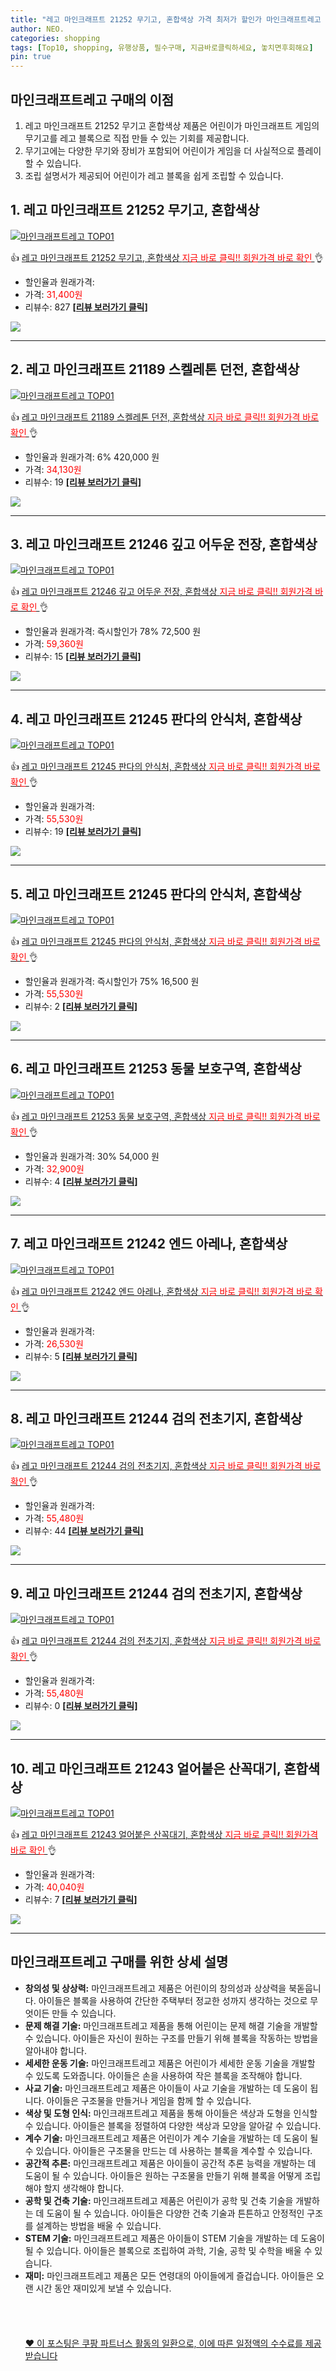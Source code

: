```yaml
---
title: "레고 마인크래프트 21252 무기고, 혼합색상 가격 최저가 할인가 마인크래프트레고 최저가 추천 제품 비교"
author: NEO.
categories: shopping
tags: [Top10, shopping, 유행상품, 필수구매, 지금바로클릭하세요, 놓치면후회해요]
pin: true
---
```

## 마인크래프트레고 구매의 이점
1. 레고 마인크래프트 21252 무기고 혼합색상 제품은 어린이가 마인크래프트 게임의 무기고를 레고 블록으로 직접 만들 수 있는 기회를 제공합니다.
2. 무기고에는 다양한 무기와 장비가 포함되어 어린이가 게임을 더 사실적으로 플레이할 수 있습니다.
3. 조립 설명서가 제공되어 어린이가 레고 블록을 쉽게 조립할 수 있습니다.

   

## 1. 레고 마인크래프트 21252 무기고, 혼합색상

[![마인크래프트레고 TOP01](https://thumbnail6.coupangcdn.com/thumbnails/remote/490x490ex/image/retail/images/2023/12/19/15/8/de37dca9-0809-4aa6-8d37-69d367a743bb.png)](https://link.coupang.com/re/AFFSDP?lptag=AF3617701&subid=GithubCoopas&pageKey=7786366425&traceid=V0-153&itemId=21055348801&vendorItemId=88117770153)


👍 [레고 마인크래프트 21252 무기고, 혼합색상 <font color=red> 지금 바로 클릭!! 회원가격 바로 확인 </font> ](https://link.coupang.com/re/AFFSDP?lptag=AF3617701&subid=GithubCoopas&pageKey=7786366425&traceid=V0-153&itemId=21055348801&vendorItemId=88117770153) 👌 


- 할인율과 원래가격: 
- 가격: <span style='color:red'>31,400원</span>
- 리뷰수: 827  [**[리뷰 보러가기 클릭]**](https://link.coupang.com/re/AFFSDP?lptag=AF3617701&subid=GithubCoopas&pageKey=7786366425&traceid=V0-153&itemId=21055348801&vendorItemId=88117770153)

[![](/discount_price.png)](https://link.coupang.com/re/AFFSDP?lptag=AF3617701&subid=GithubCoopas&pageKey=7786366425&traceid=V0-153&itemId=21055348801&vendorItemId=88117770153)

---


   

## 2. 레고 마인크래프트 21189 스켈레톤 던전, 혼합색상

[![마인크래프트레고 TOP01](https://thumbnail6.coupangcdn.com/thumbnails/remote/490x490ex/image/retail/images/4336440482871013-b7ce9fae-c210-430d-85b0-ea199b7ea23a.jpg)](https://link.coupang.com/re/AFFSDP?lptag=AF3617701&subid=GithubCoopas&pageKey=6701530335&traceid=V0-153&itemId=15524825937&vendorItemId=82744050724)


👍 [레고 마인크래프트 21189 스켈레톤 던전, 혼합색상 <font color=red> 지금 바로 클릭!! 회원가격 바로 확인 </font> ](https://link.coupang.com/re/AFFSDP?lptag=AF3617701&subid=GithubCoopas&pageKey=6701530335&traceid=V0-153&itemId=15524825937&vendorItemId=82744050724) 👌 


- 할인율과 원래가격: 6%  420,000   원
- 가격: <span style='color:red'>34,130원</span>
- 리뷰수: 19  [**[리뷰 보러가기 클릭]**](https://link.coupang.com/re/AFFSDP?lptag=AF3617701&subid=GithubCoopas&pageKey=6701530335&traceid=V0-153&itemId=15524825937&vendorItemId=82744050724)

[![](/discount_price.png)](https://link.coupang.com/re/AFFSDP?lptag=AF3617701&subid=GithubCoopas&pageKey=6701530335&traceid=V0-153&itemId=15524825937&vendorItemId=82744050724)

---


   

## 3. 레고 마인크래프트 21246 깊고 어두운 전장, 혼합색상

[![마인크래프트레고 TOP01](https://thumbnail9.coupangcdn.com/thumbnails/remote/490x490ex/image/vendor_inventory/de60/f266f3b78a9be740ae222fa016a7eacdf20cc1f320af37ddbc5f6aa3f8b5.png)](https://link.coupang.com/re/AFFSDP?lptag=AF3617701&subid=GithubCoopas&pageKey=6997055307&traceid=V0-153&itemId=17145507257&vendorItemId=88289945338)


👍 [레고 마인크래프트 21246 깊고 어두운 전장, 혼합색상 <font color=red> 지금 바로 클릭!! 회원가격 바로 확인 </font> ](https://link.coupang.com/re/AFFSDP?lptag=AF3617701&subid=GithubCoopas&pageKey=6997055307&traceid=V0-153&itemId=17145507257&vendorItemId=88289945338) 👌 


- 할인율과 원래가격: 즉시할인가 78%  72,500   원
- 가격: <span style='color:red'>59,360원</span>
- 리뷰수: 15  [**[리뷰 보러가기 클릭]**](https://link.coupang.com/re/AFFSDP?lptag=AF3617701&subid=GithubCoopas&pageKey=6997055307&traceid=V0-153&itemId=17145507257&vendorItemId=88289945338)

[![](/discount_price.png)](https://link.coupang.com/re/AFFSDP?lptag=AF3617701&subid=GithubCoopas&pageKey=6997055307&traceid=V0-153&itemId=17145507257&vendorItemId=88289945338)

---


   

## 4. 레고 마인크래프트 21245 판다의 안식처, 혼합색상

[![마인크래프트레고 TOP01](https://thumbnail10.coupangcdn.com/thumbnails/remote/490x490ex/image/retail/images/2022/12/15/13/7/ea7f3063-b24f-4f27-befe-c83cca879272.png)](https://link.coupang.com/re/AFFSDP?lptag=AF3617701&subid=GithubCoopas&pageKey=6997055966&traceid=V0-153&itemId=17145509462&vendorItemId=84318280144)


👍 [레고 마인크래프트 21245 판다의 안식처, 혼합색상 <font color=red> 지금 바로 클릭!! 회원가격 바로 확인 </font> ](https://link.coupang.com/re/AFFSDP?lptag=AF3617701&subid=GithubCoopas&pageKey=6997055966&traceid=V0-153&itemId=17145509462&vendorItemId=84318280144) 👌 


- 할인율과 원래가격: 
- 가격: <span style='color:red'>55,530원</span>
- 리뷰수: 19  [**[리뷰 보러가기 클릭]**](https://link.coupang.com/re/AFFSDP?lptag=AF3617701&subid=GithubCoopas&pageKey=6997055966&traceid=V0-153&itemId=17145509462&vendorItemId=84318280144)

[![](/discount_price.png)](https://link.coupang.com/re/AFFSDP?lptag=AF3617701&subid=GithubCoopas&pageKey=6997055966&traceid=V0-153&itemId=17145509462&vendorItemId=84318280144)

---


   

## 5. 레고 마인크래프트 21245 판다의 안식처, 혼합색상

[![마인크래프트레고 TOP01](https://thumbnail10.coupangcdn.com/thumbnails/remote/490x490ex/image/retail/images/2022/12/15/13/7/ea7f3063-b24f-4f27-befe-c83cca879272.png)](https://link.coupang.com/re/AFFSDP?lptag=AF3617701&subid=GithubCoopas&pageKey=6997055966&traceid=V0-153&itemId=17145509462&vendorItemId=84318280144)


👍 [레고 마인크래프트 21245 판다의 안식처, 혼합색상 <font color=red> 지금 바로 클릭!! 회원가격 바로 확인 </font> ](https://link.coupang.com/re/AFFSDP?lptag=AF3617701&subid=GithubCoopas&pageKey=6997055966&traceid=V0-153&itemId=17145509462&vendorItemId=84318280144) 👌 


- 할인율과 원래가격: 즉시할인가 75%  16,500   원
- 가격: <span style='color:red'>55,530원</span>
- 리뷰수: 2  [**[리뷰 보러가기 클릭]**](https://link.coupang.com/re/AFFSDP?lptag=AF3617701&subid=GithubCoopas&pageKey=6997055966&traceid=V0-153&itemId=17145509462&vendorItemId=84318280144)

[![](/discount_price.png)](https://link.coupang.com/re/AFFSDP?lptag=AF3617701&subid=GithubCoopas&pageKey=6997055966&traceid=V0-153&itemId=17145509462&vendorItemId=84318280144)

---


   

## 6. 레고 마인크래프트 21253 동물 보호구역, 혼합색상

[![마인크래프트레고 TOP01](https://thumbnail8.coupangcdn.com/thumbnails/remote/490x490ex/image/retail/images/2023/12/11/15/4/be26b006-c379-44ba-96da-3121a2b74758.png)](https://link.coupang.com/re/AFFSDP?lptag=AF3617701&subid=GithubCoopas&pageKey=7769854636&traceid=V0-153&itemId=20973148194&vendorItemId=88038275225)


👍 [레고 마인크래프트 21253 동물 보호구역, 혼합색상 <font color=red> 지금 바로 클릭!! 회원가격 바로 확인 </font> ](https://link.coupang.com/re/AFFSDP?lptag=AF3617701&subid=GithubCoopas&pageKey=7769854636&traceid=V0-153&itemId=20973148194&vendorItemId=88038275225) 👌 


- 할인율과 원래가격: 30%  54,000   원
- 가격: <span style='color:red'>32,900원</span>
- 리뷰수: 4  [**[리뷰 보러가기 클릭]**](https://link.coupang.com/re/AFFSDP?lptag=AF3617701&subid=GithubCoopas&pageKey=7769854636&traceid=V0-153&itemId=20973148194&vendorItemId=88038275225)

[![](/discount_price.png)](https://link.coupang.com/re/AFFSDP?lptag=AF3617701&subid=GithubCoopas&pageKey=7769854636&traceid=V0-153&itemId=20973148194&vendorItemId=88038275225)

---


   

## 7. 레고 마인크래프트 21242 엔드 아레나, 혼합색상

[![마인크래프트레고 TOP01](https://thumbnail9.coupangcdn.com/thumbnails/remote/490x490ex/image/retail/images/2022/12/15/13/6/ee087605-1278-4be9-83a3-1ee2809a63dc.png)](https://link.coupang.com/re/AFFSDP?lptag=AF3617701&subid=GithubCoopas&pageKey=6997054883&traceid=V0-153&itemId=17145505809&vendorItemId=84318276483)


👍 [레고 마인크래프트 21242 엔드 아레나, 혼합색상 <font color=red> 지금 바로 클릭!! 회원가격 바로 확인 </font> ](https://link.coupang.com/re/AFFSDP?lptag=AF3617701&subid=GithubCoopas&pageKey=6997054883&traceid=V0-153&itemId=17145505809&vendorItemId=84318276483) 👌 


- 할인율과 원래가격: 
- 가격: <span style='color:red'>26,530원</span>
- 리뷰수: 5  [**[리뷰 보러가기 클릭]**](https://link.coupang.com/re/AFFSDP?lptag=AF3617701&subid=GithubCoopas&pageKey=6997054883&traceid=V0-153&itemId=17145505809&vendorItemId=84318276483)

[![](/discount_price.png)](https://link.coupang.com/re/AFFSDP?lptag=AF3617701&subid=GithubCoopas&pageKey=6997054883&traceid=V0-153&itemId=17145505809&vendorItemId=84318276483)

---


   

## 8. 레고 마인크래프트 21244 검의 전초기지, 혼합색상

[![마인크래프트레고 TOP01](https://thumbnail10.coupangcdn.com/thumbnails/remote/490x490ex/image/retail/images/2022/12/15/13/7/a1fa2fe5-585b-445f-961a-21799d833749.png)](https://link.coupang.com/re/AFFSDP?lptag=AF3617701&subid=GithubCoopas&pageKey=6997055507&traceid=V0-153&itemId=17145507905&vendorItemId=84318278579)


👍 [레고 마인크래프트 21244 검의 전초기지, 혼합색상 <font color=red> 지금 바로 클릭!! 회원가격 바로 확인 </font> ](https://link.coupang.com/re/AFFSDP?lptag=AF3617701&subid=GithubCoopas&pageKey=6997055507&traceid=V0-153&itemId=17145507905&vendorItemId=84318278579) 👌 


- 할인율과 원래가격: 
- 가격: <span style='color:red'>55,480원</span>
- 리뷰수: 44  [**[리뷰 보러가기 클릭]**](https://link.coupang.com/re/AFFSDP?lptag=AF3617701&subid=GithubCoopas&pageKey=6997055507&traceid=V0-153&itemId=17145507905&vendorItemId=84318278579)

[![](/discount_price.png)](https://link.coupang.com/re/AFFSDP?lptag=AF3617701&subid=GithubCoopas&pageKey=6997055507&traceid=V0-153&itemId=17145507905&vendorItemId=84318278579)

---


   

## 9. 레고 마인크래프트 21244 검의 전초기지, 혼합색상

[![마인크래프트레고 TOP01](https://thumbnail10.coupangcdn.com/thumbnails/remote/490x490ex/image/retail/images/2022/12/15/13/7/a1fa2fe5-585b-445f-961a-21799d833749.png)](https://link.coupang.com/re/AFFSDP?lptag=AF3617701&subid=GithubCoopas&pageKey=6997055507&traceid=V0-153&itemId=17145507905&vendorItemId=84318278579)


👍 [레고 마인크래프트 21244 검의 전초기지, 혼합색상 <font color=red> 지금 바로 클릭!! 회원가격 바로 확인 </font> ](https://link.coupang.com/re/AFFSDP?lptag=AF3617701&subid=GithubCoopas&pageKey=6997055507&traceid=V0-153&itemId=17145507905&vendorItemId=84318278579) 👌 


- 할인율과 원래가격: 
- 가격: <span style='color:red'>55,480원</span>
- 리뷰수: 0  [**[리뷰 보러가기 클릭]**](https://link.coupang.com/re/AFFSDP?lptag=AF3617701&subid=GithubCoopas&pageKey=6997055507&traceid=V0-153&itemId=17145507905&vendorItemId=84318278579)

[![](/discount_price.png)](https://link.coupang.com/re/AFFSDP?lptag=AF3617701&subid=GithubCoopas&pageKey=6997055507&traceid=V0-153&itemId=17145507905&vendorItemId=84318278579)

---


   

## 10. 레고 마인크래프트 21243 얼어붙은 산꼭대기, 혼합색상

[![마인크래프트레고 TOP01](https://thumbnail7.coupangcdn.com/thumbnails/remote/490x490ex/image/retail/images/2022/12/15/13/6/df18ffd2-ebdb-4a44-826e-0195ed03977b.png)](https://link.coupang.com/re/AFFSDP?lptag=AF3617701&subid=GithubCoopas&pageKey=6997055748&traceid=V0-153&itemId=17145508614&vendorItemId=84318279335)


👍 [레고 마인크래프트 21243 얼어붙은 산꼭대기, 혼합색상 <font color=red> 지금 바로 클릭!! 회원가격 바로 확인 </font> ](https://link.coupang.com/re/AFFSDP?lptag=AF3617701&subid=GithubCoopas&pageKey=6997055748&traceid=V0-153&itemId=17145508614&vendorItemId=84318279335) 👌 


- 할인율과 원래가격: 
- 가격: <span style='color:red'>40,040원</span>
- 리뷰수: 7  [**[리뷰 보러가기 클릭]**](https://link.coupang.com/re/AFFSDP?lptag=AF3617701&subid=GithubCoopas&pageKey=6997055748&traceid=V0-153&itemId=17145508614&vendorItemId=84318279335)

[![](/discount_price.png)](https://link.coupang.com/re/AFFSDP?lptag=AF3617701&subid=GithubCoopas&pageKey=6997055748&traceid=V0-153&itemId=17145508614&vendorItemId=84318279335)

---
## 마인크래프트레고 구매를 위한 상세 설명
* **창의성 및 상상력:** 마인크래프트레고 제품은 어린이의 창의성과 상상력을 북돋웁니다. 아이들은 블록을 사용하여 간단한 주택부터 정교한 성까지 생각하는 것으로 무엇이든 만들 수 있습니다.
* **문제 해결 기술:** 마인크래프트레고 제품을 통해 어린이는 문제 해결 기술을 개발할 수 있습니다. 아이들은 자신이 원하는 구조를 만들기 위해 블록을 작동하는 방법을 알아내야 합니다.
* **세세한 운동 기술:** 마인크래프트레고 제품은 어린이가 세세한 운동 기술을 개발할 수 있도록 도와줍니다. 아이들은 손을 사용하여 작은 블록을 조작해야 합니다.
* **사교 기술:** 마인크래프트레고 제품은 아이들이 사교 기술을 개발하는 데 도움이 됩니다. 아이들은 구조물을 만들거나 게임을 함께 할 수 있습니다.
* **색상 및 도형 인식:** 마인크래프트레고 제품을 통해 아이들은 색상과 도형을 인식할 수 있습니다. 아이들은 블록을 정렬하여 다양한 색상과 모양을 알아갈 수 있습니다.
* **계수 기술:** 마인크래프트레고 제품은 어린이가 계수 기술을 개발하는 데 도움이 될 수 있습니다. 아이들은 구조물을 만드는 데 사용하는 블록을 계수할 수 있습니다.
* **공간적 추론:** 마인크래프트레고 제품은 아이들이 공간적 추론 능력을 개발하는 데 도움이 될 수 있습니다. 아이들은 원하는 구조물을 만들기 위해 블록을 어떻게 조립해야 할지 생각해야 합니다.
* **공학 및 건축 기술:** 마인크래프트레고 제품은 어린이가 공학 및 건축 기술을 개발하는 데 도움이 될 수 있습니다. 아이들은 다양한 건축 기술과 튼튼하고 안정적인 구조를 설계하는 방법을 배울 수 있습니다.
* **STEM 기술:** 마인크래프트레고 제품은 아이들이 STEM 기술을 개발하는 데 도움이 될 수 있습니다. 아이들은 블록으로 조립하여 과학, 기술, 공학 및 수학을 배울 수 있습니다.
* **재미:** 마인크래프트레고 제품은 모든 연령대의 아이들에게 즐겁습니다. 아이들은 오랜 시간 동안 재미있게 보낼 수 있습니다.<br><br><br><br><br> [ ❤  이 포스팅은 쿠팡 파트너스 활동의 일환으로, 이에 따른 일정액의 수수료를 제공받습니다](https://link.coupang.com/a/bcEFyh)